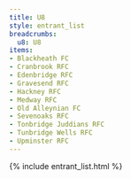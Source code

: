 ```yaml
---
title: U8
style: entrant_list
breadcrumbs:
  u8: U8
items:
- Blackheath FC
- Cranbrook RFC
- Edenbridge RFC
- Gravesend RFC
- Hackney RFC
- Medway RFC
- Old Alleynian FC
- Sevenoaks RFC
- Tonbridge Juddians RFC
- Tunbridge Wells RFC
- Upminster RFC
---
```


{% include entrant_list.html %}
